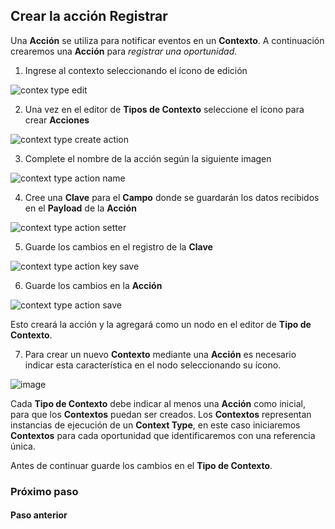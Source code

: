 ## Crear la acción Registrar
Una **Acción** se utiliza para notificar eventos en un **Contexto**. A continuación crearemos una **Acción** para *registrar una oportunidad*. 

1. Ingrese al contexto seleccionando el ícono de edición

![contex type edit](https://user-images.githubusercontent.com/44214222/118573110-7fd29400-b747-11eb-9430-4a8299e19b7b.png)

2. Una vez en el editor de **Tipos de Contexto** seleccione el ícono para crear **Acciones**

![context type create action](https://user-images.githubusercontent.com/44214222/118573457-39ca0000-b748-11eb-9891-ecb7adfec56c.png)

3. Complete el nombre de la acción según la siguiente imagen

![context type action name](https://user-images.githubusercontent.com/44214222/118573686-a7762c00-b748-11eb-95d8-fb8cef834afc.png)

4. Cree una **Clave** para el **Campo** donde se guardarán los datos recibidos en el **Payload** de la **Acción**

![context type action setter](https://user-images.githubusercontent.com/44214222/118573888-ffad2e00-b748-11eb-9ab8-db5b01ace6f3.png)

5. Guarde los cambios en el registro de la **Clave**

![context type action key save](https://user-images.githubusercontent.com/44214222/118573979-28cdbe80-b749-11eb-998f-7657ca2531b2.png)

6. Guarde los cambios en la **Acción**

![context type action save](https://user-images.githubusercontent.com/44214222/118574053-4ac74100-b749-11eb-946e-60cf86683656.png)

Esto creará la acción y la agregará como un nodo en el editor de **Tipo de Contexto**. 

7. Para crear un nuevo **Contexto** mediante una **Acción** es necesario indicar esta característica en el nodo seleccionando su ícono.

![image](https://user-images.githubusercontent.com/44214222/118574354-d8a32c00-b749-11eb-825f-72b5449784ec.png)

Cada **Tipo de Contexto** debe indicar al menos una **Acción** como inicial, para que los **Contextos** puedan ser creados. Los **Contextos** representan instancias de ejecución de un **Context Type**, en este caso iniciaremos **Contextos** para cada oportunidad que identificaremos con una referencia única.

Antes de continuar guarde los cambios en el **Tipo de Contexto**.

### Próximo paso

#### Paso anterior
